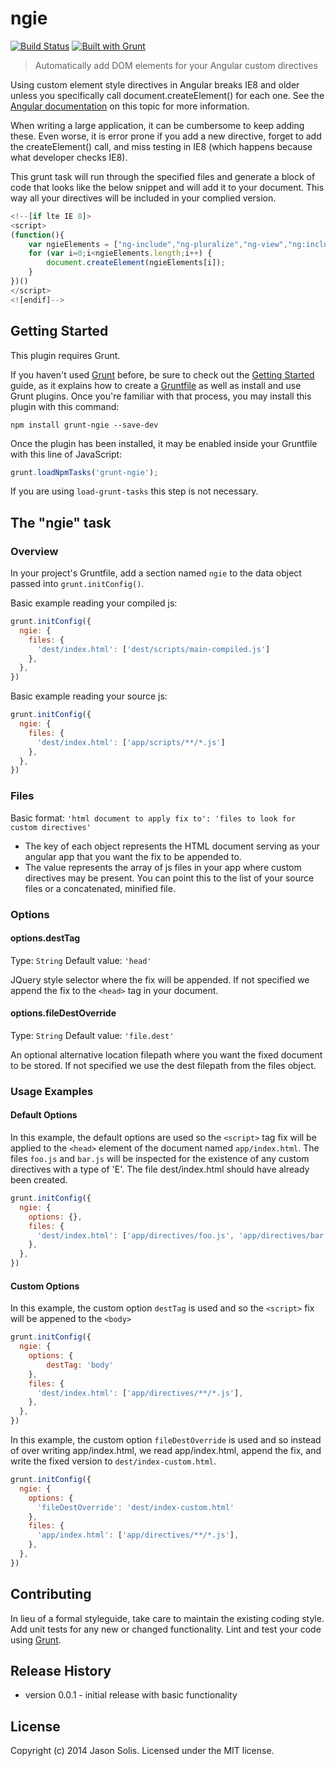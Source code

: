 # ngie 
[![Build Status](https://travis-ci.org/jsolis/grunt-ngie.svg?branch=master)](https://travis-ci.org/jsolis/grunt-ngie)
[![Built with Grunt](https://cdn.gruntjs.com/builtwith.png)](http://gruntjs.com/)

> Automatically add DOM elements for your Angular custom directives

Using custom element style directives in Angular breaks IE8 and older unless you specifically call document.createElement() for each one. See the [Angular documentation][1] on this topic for more information.

When writing a large application, it can be cumbersome to keep adding these. Even worse, it is error prone if you add a new directive, forget to add the createElement() call, and miss testing in IE8 (which happens because what developer checks IE8).

This grunt task will run through the specified files and generate a block of code that looks like the below snippet and will add it to your document. This way all your directives will be included in your complied version.

```js
<!--[if lte IE 8]>
<script>
(function(){
    var ngieElements = ["ng-include","ng-pluralize","ng-view","ng:include","ng:pluralize","ng:view","foo","bar","debugger"];
    for (var i=0;i<ngieElements.length;i++) {
        document.createElement(ngieElements[i]);
    } 
})()
</script>
<![endif]-->
```

## Getting Started
This plugin requires Grunt.

If you haven't used [Grunt](http://gruntjs.com/) before, be sure to check out the [Getting Started](http://gruntjs.com/getting-started) guide, as it explains how to create a [Gruntfile](http://gruntjs.com/sample-gruntfile) as well as install and use Grunt plugins. Once you're familiar with that process, you may install this plugin with this command:

```shell
npm install grunt-ngie --save-dev
```

Once the plugin has been installed, it may be enabled inside your Gruntfile with this line of JavaScript:

```js
grunt.loadNpmTasks('grunt-ngie');
```

If you are using `load-grunt-tasks` this step is not necessary.

## The "ngie" task

### Overview
In your project's Gruntfile, add a section named `ngie` to the data object passed into `grunt.initConfig()`.

Basic example reading your compiled js:
```js
grunt.initConfig({
  ngie: {
    files: {
      'dest/index.html': ['dest/scripts/main-compiled.js']
    },
  },
})
```

Basic example reading your source js:
```js
grunt.initConfig({
  ngie: {
    files: {
      'dest/index.html': ['app/scripts/**/*.js']
    },
  },
})
```

### Files

Basic format:
`'html document to apply fix to': 'files to look for custom directives'`

* The key of each object represents the HTML document serving as your angular app that you want the fix to be appended to.
* The value represents the array of js files in your app where custom directives may be present. You can point this to the list of your source files or a concatenated, minified file.

### Options

#### options.destTag
Type: `String`
Default value: `'head'`

JQuery style selector where the fix will be appended. If not specified we append the fix to the `<head>` tag in your document.

#### options.fileDestOverride
Type: `String`
Default value: `'file.dest'`

An optional alternative location filepath where you want the fixed document to be stored. If not specified we use the dest filepath from the files object.

### Usage Examples

#### Default Options
In this example, the default options are used so the `<script>` tag fix will be applied to the `<head>` element of the document named `app/index.html`. The files `foo.js` and `bar.js` will be inspected for the existence of any custom directives with a type of 'E'.  The file dest/index.html should have already been created.

```js
grunt.initConfig({
  ngie: {
    options: {},
    files: {
      'dest/index.html': ['app/directives/foo.js', 'app/directives/bar.js'],
    },
  },
})
```

#### Custom Options
In this example, the custom option `destTag` is used and so the `<script>` fix will be appened to the `<body>`

```js
grunt.initConfig({
  ngie: {
    options: {
        destTag: 'body'
    },
    files: {
      'dest/index.html': ['app/directives/**/*.js'],
    },
  },
})
```

In this example, the custom option `fileDestOverride` is used and so instead of over writing app/index.html, we read app/index.html, append the fix, and write the fixed version to `dest/index-custom.html`.

```js
grunt.initConfig({
  ngie: {
    options: {
      'fileDestOverride': 'dest/index-custom.html'
    },
    files: {
      'app/index.html': ['app/directives/**/*.js'],
    },
  },
})
```

## Contributing
In lieu of a formal styleguide, take care to maintain the existing coding style. Add unit tests for any new or changed functionality. Lint and test your code using [Grunt](http://gruntjs.com/).

## Release History
* version 0.0.1 - initial release with basic functionality

## License
Copyright (c) 2014 Jason Solis. Licensed under the MIT license.


  [1]: https://docs.angularjs.org/guide/ie